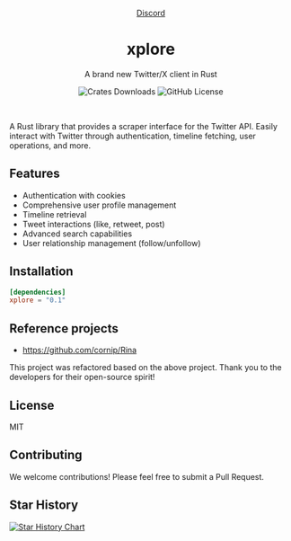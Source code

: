 <div align="center">

[Discord](https://discord.gg/9b4YQmjh)

# xplore   
A brand new Twitter/X client in Rust

![Crates Downloads](https://img.shields.io/crates/d/xplore?logo=rust)
![GitHub License](https://img.shields.io/github/license/solagent-rs/xplore)

</div>

</br>

A Rust library that provides a scraper interface for the Twitter API. Easily interact with Twitter through authentication, timeline fetching, user operations, and more.

## Features
- Authentication with cookies
- Comprehensive user profile management
- Timeline retrieval
- Tweet interactions (like, retweet, post)
- Advanced search capabilities
- User relationship management (follow/unfollow)

## Installation
```toml
[dependencies]
xplore = "0.1"
```

## Reference projects
* https://github.com/cornip/Rina  

This project was refactored based on the above project. Thank you to the developers for their open-source spirit!


## License

MIT

## Contributing

We welcome contributions! Please feel free to submit a Pull Request.

## Star History

[![Star History Chart](https://api.star-history.com/svg?repos=solagent-rs/xplore&type=Date)](https://star-history.com/#solagent-rs/xplore&Date)
